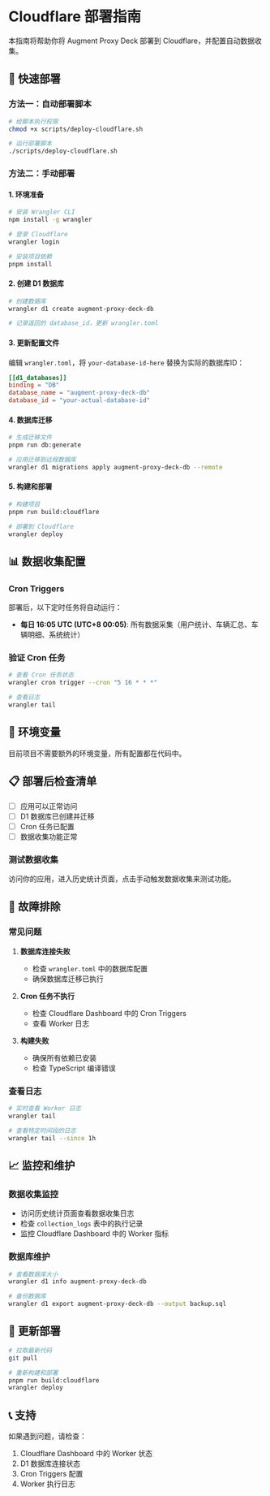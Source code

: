 # Cloudflare 部署指南

本指南将帮助你将 Augment Proxy Deck 部署到 Cloudflare，并配置自动数据收集。

## 🚀 快速部署

### 方法一：自动部署脚本

```bash
# 给脚本执行权限
chmod +x scripts/deploy-cloudflare.sh

# 运行部署脚本
./scripts/deploy-cloudflare.sh
```

### 方法二：手动部署

#### 1. 环境准备

```bash
# 安装 Wrangler CLI
npm install -g wrangler

# 登录 Cloudflare
wrangler login

# 安装项目依赖
pnpm install
```

#### 2. 创建 D1 数据库

```bash
# 创建数据库
wrangler d1 create augment-proxy-deck-db

# 记录返回的 database_id，更新 wrangler.toml
```

#### 3. 更新配置文件

编辑 `wrangler.toml`，将 `your-database-id-here` 替换为实际的数据库ID：

```toml
[[d1_databases]]
binding = "DB"
database_name = "augment-proxy-deck-db"
database_id = "your-actual-database-id"
```

#### 4. 数据库迁移

```bash
# 生成迁移文件
pnpm run db:generate

# 应用迁移到远程数据库
wrangler d1 migrations apply augment-proxy-deck-db --remote
```

#### 5. 构建和部署

```bash
# 构建项目
pnpm run build:cloudflare

# 部署到 Cloudflare
wrangler deploy
```

## 📊 数据收集配置

### Cron Triggers

部署后，以下定时任务将自动运行：

- **每日 16:05 UTC (UTC+8 00:05)**: 所有数据采集（用户统计、车辆汇总、车辆明细、系统统计）

### 验证 Cron 任务

```bash
# 查看 Cron 任务状态
wrangler cron trigger --cron "5 16 * * *"

# 查看日志
wrangler tail
```

## 🔧 环境变量

目前项目不需要额外的环境变量，所有配置都在代码中。

## 📋 部署后检查清单

- [ ] 应用可以正常访问
- [ ] D1 数据库已创建并迁移
- [ ] Cron 任务已配置
- [ ] 数据收集功能正常

### 测试数据收集

访问你的应用，进入历史统计页面，点击手动触发数据收集来测试功能。

## 🐛 故障排除

### 常见问题

1. **数据库连接失败**
   - 检查 `wrangler.toml` 中的数据库配置
   - 确保数据库迁移已执行

2. **Cron 任务不执行**
   - 检查 Cloudflare Dashboard 中的 Cron Triggers
   - 查看 Worker 日志

3. **构建失败**
   - 确保所有依赖已安装
   - 检查 TypeScript 编译错误

### 查看日志

```bash
# 实时查看 Worker 日志
wrangler tail

# 查看特定时间段的日志
wrangler tail --since 1h
```

## 📈 监控和维护

### 数据收集监控

- 访问历史统计页面查看数据收集日志
- 检查 `collection_logs` 表中的执行记录
- 监控 Cloudflare Dashboard 中的 Worker 指标

### 数据库维护

```bash
# 查看数据库大小
wrangler d1 info augment-proxy-deck-db

# 备份数据库
wrangler d1 export augment-proxy-deck-db --output backup.sql
```

## 🔄 更新部署

```bash
# 拉取最新代码
git pull

# 重新构建和部署
pnpm run build:cloudflare
wrangler deploy
```

## 📞 支持

如果遇到问题，请检查：
1. Cloudflare Dashboard 中的 Worker 状态
2. D1 数据库连接状态
3. Cron Triggers 配置
4. Worker 执行日志

